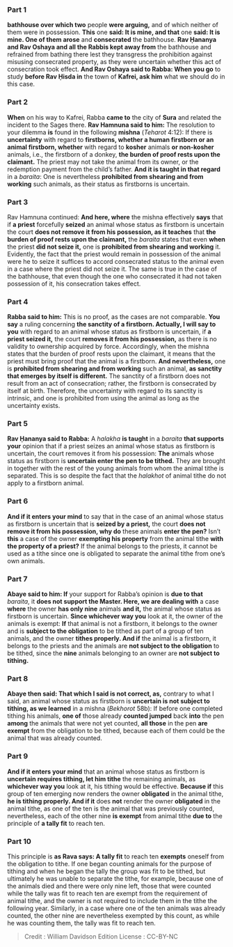 
### Part 1
<b>bathhouse over which two</b> people <b>were arguing,</b> and of which neither of them were in possession. <b>This</b> one <b>said: It is mine, and that</b> one <b>said: It is mine. One of them arose</b> and <b>consecrated</b> the bathhouse. <b>Rav Ḥananya and Rav Oshaya and all the Rabbis kept away from</b> the bathhouse and refrained from bathing there lest they transgress the prohibition against misusing consecrated property, as they were uncertain whether this act of consecration took effect. <b>And Rav Oshaya said to Rabba: When you go</b> to study <b>before Rav Ḥisda in</b> the town of <b>Kafrei, ask him</b> what we should do in this case.

### Part 2
<b>When</b> on his way to Kafrei, Rabba <b>came to</b> the city of <b>Sura</b> and related the incident to the Sages there. <b>Rav Hamnuna said to him:</b> The resolution to your dilemma <b>is</b> found in the following <b>mishna</b> (<i>Teharot</i> 4:12): If there is <b>uncertainty</b> with regard to <b>firstborns, whether a human firstborn or an animal firstborn, whether</b> with regard to <b>kosher</b> animals <b>or non-kosher</b> animals, i.e., the firstborn of a donkey, <b>the burden of proof rests upon the claimant.</b> The priest may not take the animal from its owner, or the redemption payment from the child’s father. <b>And it is taught in that regard</b> in a <i>baraita</i>: One is nevertheless <b>prohibited from shearing and from working</b> such animals, as their status as firstborns is uncertain.

### Part 3
Rav Hamnuna continued: <b>And here, where</b> the mishna effectively <b>says</b> that if <b>a priest</b> forcefully <b>seized</b> an animal whose status as firstborn is uncertain the court <b>does not remove it from his possession, as it teaches</b> that <b>the burden of proof rests upon the claimant,</b> the <i>baraita</i> states that even <b>when</b> the priest <b>did not seize it,</b> one is <b>prohibited from shearing and working</b> it. Evidently, the fact that the priest would remain in possession of the animal were he to seize it suffices to accord consecrated status to the animal even in a case where the priest did not seize it. The same is true in the case of the bathhouse, that even though the one who consecrated it had not taken possession of it, his consecration takes effect.

### Part 4
<b>Rabba said to him:</b> This is no proof, as the cases are not comparable. <b>You say</b> a ruling concerning <b>the sanctity of a firstborn. Actually, I will say to you</b> with regard to an animal whose status as firstborn is uncertain, if <b>a priest seized it,</b> the court <b>removes it from his possession,</b> as there is no validity to ownership acquired by force. Accordingly, when the mishna states that the burden of proof rests upon the claimant, it means that the priest must bring proof that the animal is a firstborn. <b>And nevertheless,</b> one is <b>prohibited from shearing and from working</b> such an animal, <b>as sanctity that emerges by itself is different.</b> The sanctity of a firstborn does not result from an act of consecration; rather, the firstborn is consecrated by itself at birth. Therefore, the uncertainty with regard to its sanctity is intrinsic, and one is prohibited from using the animal as long as the uncertainty exists.

### Part 5
<b>Rav Ḥananya said to Rabba:</b> A <i>halakha</i> <b>is taught</b> in a <i>baraita</i> <b>that supports your</b> opinion that if a priest seizes an animal whose status as firstborn is uncertain, the court removes it from his possession: <b>The</b> animals whose status as firstborn is <b>uncertain enter the pen to be tithed.</b> They are brought in together with the rest of the young animals from whom the animal tithe is separated. This is so despite the fact that the <i>halakhot</i> of animal tithe do not apply to a firstborn animal.

### Part 6
<b>And if it enters your mind</b> to say that in the case of an animal whose status as firstborn is uncertain that is <b>seized by a priest,</b> the court <b>does not remove it from his possession, why do</b> these animals <b>enter the pen?</b> Isn’t <b>this</b> a case of the owner <b>exempting his property</b> from the animal tithe <b>with the property of a priest?</b> If the animal belongs to the priests, it cannot be used as a tithe since one is obligated to separate the animal tithe from one’s own animals.

### Part 7
<b>Abaye said to him: If</b> your support for Rabba’s opinion is <b>due to that</b> <i>baraita</i>, it <b>does not support the Master. Here, we are dealing with</b> a case <b>where</b> the owner <b>has only nine</b> animals <b>and it,</b> the animal whose status as firstborn is uncertain. <b>Since whichever way you</b> look at it, the owner of the animals is exempt: <b>If</b> that animal is not a firstborn, it belongs to the owner and is <b>subject to the obligation</b> to be tithed as part of a group of ten animals, and the owner <b>tithes properly. And if</b> the animal is a firstborn, it belongs to the priests and the animals are <b>not subject to the obligation</b> to be tithed, since the <b>nine</b> animals belonging to an owner are <b>not subject to tithing.</b>

### Part 8
<b>Abaye then said: That which I said is not correct, as,</b> contrary to what I said, an animal whose status as firstborn is <b>uncertain is not subject to tithing, as we learned</b> in a mishna (<i>Bekhorot</i> 58b): If before one completed tithing his animals, <b>one of</b> those already <b>counted jumped</b> back <b>into</b> the pen <b>among</b> the animals that were not yet counted, <b>all those</b> in the pen <b>are exempt</b> from the obligation to be tithed, because each of them could be the animal that was already counted.

### Part 9
<b>And if it enters your mind</b> that an animal whose status as firstborn is <b>uncertain requires tithing, let him tithe</b> the remaining animals, as <b>whichever way you</b> look at it, his tithing would be effective. <b>Because if</b> this group of ten emerging now renders the owner <b>obligated</b> in the animal tithe, <b>he is tithing properly. And if it</b> does <b>not</b> render the owner <b>obligated</b> in the animal tithe, as one of the ten is the animal that was previously counted, nevertheless, each of the other nine <b>is exempt</b> from animal tithe <b>due to</b> the principle of <b>a tally fit</b> to reach ten.

### Part 10
This principle is <b>as Rava says: A tally fit</b> to reach ten <b>exempts</b> oneself from the obligation to tithe. If one began counting animals for the purpose of tithing and when he began the tally the group was fit to be tithed, but ultimately he was unable to separate the tithe, for example, because one of the animals died and there were only nine left, those that were counted while the tally was fit to reach ten are exempt from the requirement of animal tithe, and the owner is not required to include them in the tithe the following year. Similarly, in a case where one of the ten animals was already counted, the other nine are nevertheless exempted by this count, as while he was counting them, the tally was fit to reach ten.

>Credit : William Davidson Edition
>License : CC-BY-NC